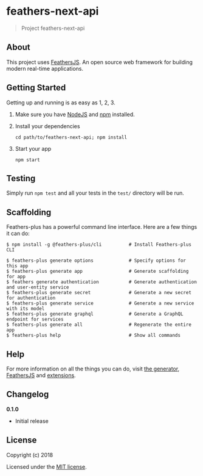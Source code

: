 # feathers-next-api

> Project feathers-next-api

## About

This project uses [FeathersJS](http://feathersjs.com). An open source web framework for building modern real-time applications.

## Getting Started

Getting up and running is as easy as 1, 2, 3.

1. Make sure you have [NodeJS](https://nodejs.org/) and [npm](https://www.npmjs.com/) installed.
2. Install your dependencies

    ```
    cd path/to/feathers-next-api; npm install
    ```

3. Start your app

    ```
    npm start
    ```

## Testing

Simply run `npm test` and all your tests in the `test/` directory will be run.

## Scaffolding

Feathers-plus has a powerful command line interface. Here are a few things it can do:

```
$ npm install -g @feathers-plus/cli          # Install Feathers-plus CLI

$ feathers-plus generate options             # Specify options for this app
$ feathers-plus generate app                 # Generate scaffolding for app
$ feathers generate authentication           # Generate authentication and user-entity service
$ feathers-plus generate secret              # Generate a new secret for authentication
$ feathers-plus generate service             # Generate a new service with its model
$ feathers-plus generate graphql             # Generate a GraphQL endpoint for services
$ feathers-plus generate all                 # Regenerate the entire app
$ feathers-plus help                         # Show all commands
```

## Help

For more information on all the things you can do, visit [the generator](https://generator.feathers-plus.com/), [FeathersJS](http://docs.feathersjs.com) and [extensions](https://feathers-plus.github.io/).

## Changelog

__0.1.0__

- Initial release

## License

Copyright (c) 2018

Licensed under the [MIT license](LICENSE).
